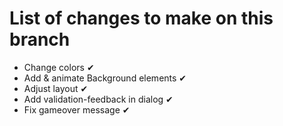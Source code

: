 # List of changes to make on this branch

+ Change colors ✔
+ Add & animate Background elements ✔
+ Adjust layout ✔
+ Add validation-feedback in dialog ✔
+ Fix gameover message ✔
